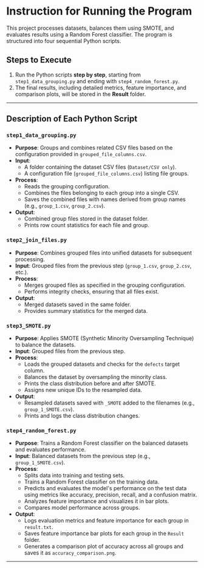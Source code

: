 # Instruction for Running the Program

This project processes datasets, balances them using SMOTE, and evaluates results using a Random Forest classifier. The program is structured into four sequential Python scripts.

## Steps to Execute

1. Run the Python scripts **step by step**, starting from `step1_data_grouping.py` and ending with `step4_random_forest.py`.
2. The final results, including detailed metrics, feature importance, and comparison plots, will be stored in the **Result** folder.

---

## Description of Each Python Script

### `step1_data_grouping.py`

- **Purpose**: Groups and combines related CSV files based on the configuration provided in `grouped_file_columns.csv`.
- **Input**:
  - A folder containing the dataset CSV files (`Dataset/CSV only`).
  - A configuration file (`grouped_file_columns.csv`) listing file groups.
- **Process**:
  - Reads the grouping configuration.
  - Combines the files belonging to each group into a single CSV.
  - Saves the combined files with names derived from group names (e.g., `group_1.csv`, `group_2.csv`).
- **Output**:
  - Combined group files stored in the dataset folder.
  - Prints row count statistics for each file and group.

### `step2_join_files.py`

- **Purpose**: Combines grouped files into unified datasets for subsequent processing.
- **Input**: Grouped files from the previous step (`group_1.csv`, `group_2.csv`, etc.).
- **Process**:
  - Merges grouped files as specified in the grouping configuration.
  - Performs integrity checks, ensuring that all files exist.
- **Output**:
  - Merged datasets saved in the same folder.
  - Provides summary statistics for the merged data.

### `step3_SMOTE.py`

- **Purpose**: Applies SMOTE (Synthetic Minority Oversampling Technique) to balance the datasets.
- **Input**: Grouped files from the previous step.
- **Process**:
  - Loads the grouped datasets and checks for the `defects` target column.
  - Balances the dataset by oversampling the minority class.
  - Prints the class distribution before and after SMOTE.
  - Assigns new unique IDs to the resampled data.
- **Output**:
  - Resampled datasets saved with `_SMOTE` added to the filenames (e.g., `group_1_SMOTE.csv`).
  - Prints and logs the class distribution changes.

### `step4_random_forest.py`

- **Purpose**: Trains a Random Forest classifier on the balanced datasets and evaluates performance.
- **Input**: Balanced datasets from the previous step (e.g., `group_1_SMOTE.csv`).
- **Process**:
  - Splits data into training and testing sets.
  - Trains a Random Forest classifier on the training data.
  - Predicts and evaluates the model's performance on the test data using metrics like accuracy, precision, recall, and a confusion matrix.
  - Analyzes feature importance and visualizes it in bar plots.
  - Compares model performance across groups.
- **Output**:
  - Logs evaluation metrics and feature importance for each group in `result.txt`.
  - Saves feature importance bar plots for each group in the `Result` folder.
  - Generates a comparison plot of accuracy across all groups and saves it as `accuracy_comparison.png`.

---
